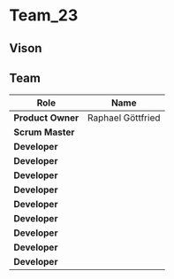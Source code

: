 # Team_23

## Vison


## Team
| Role | Name |
| ---- | ---- |
| **Product Owner** | Raphael Göttfried |
| **Scrum Master** |  |
| **Developer** |  |
| **Developer** |  |
| **Developer** |  |
| **Developer** |  |
| **Developer** |  |
| **Developer** |  |
| **Developer** |  |
| **Developer** |  |
| **Developer** |  |

